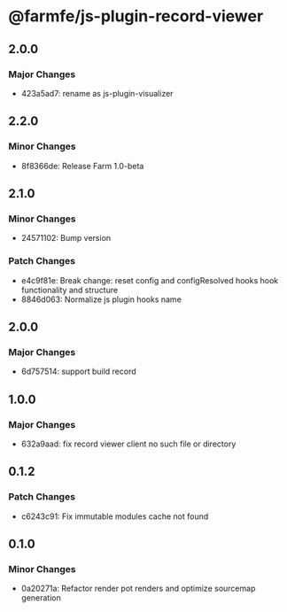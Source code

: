 # @farmfe/js-plugin-record-viewer

## 2.0.0

### Major Changes

- 423a5ad7: rename as js-plugin-visualizer

## 2.2.0

### Minor Changes

- 8f8366de: Release Farm 1.0-beta

## 2.1.0

### Minor Changes

- 24571102: Bump version

### Patch Changes

- e4c9f81e: Break change: reset config and configResolved hooks hook functionality and structure
- 8846d063: Normalize js plugin hooks name

## 2.0.0

### Major Changes

- 6d757514: support build record

## 1.0.0

### Major Changes

- 632a9aad: fix record viewer client no such file or directory

## 0.1.2

### Patch Changes

- c6243c91: Fix immutable modules cache not found

## 0.1.0

### Minor Changes

- 0a20271a: Refactor render pot renders and optimize sourcemap generation

